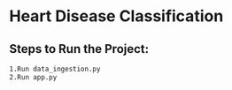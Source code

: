 # Heart Disease Classification

## Steps to Run the Project:
```bash
1.Run data_ingestion.py
2.Run app.py
```